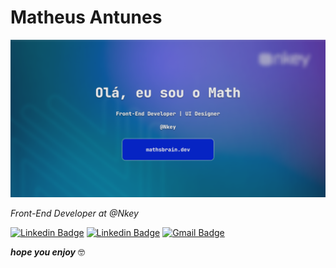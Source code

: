 # Matheus Antunes

![alt text](assets/cape.png)

_Front-End Developer at @Nkey_

[![Linkedin Badge](https://img.shields.io/badge/-omath.dev-0624C3?style=flat-square&logo=Instagram&logoColor=white&link=https://www.linkedin.com/in/mathsbrain/)](https://www.linkedin.com/in/mathsbrain/)
[![Linkedin Badge](https://img.shields.io/badge/-Matheus%20Antunes-0624C3?style=flat-square&logo=Linkedin&logoColor=white&link=https://www.linkedin.com/in/mathsbrain/)](https://www.linkedin.com/in/mathsbrain/)
[![Gmail Badge](https://img.shields.io/badge/-dev.mathsbrain@gmail.com-0624C3?style=flat-square&logo=Gmail&logoColor=white&link=mailto:dev.mathsbrain@gmail.com)](mailto:dev.mathsbrain@gmail.com)

**_hope you enjoy_** 🤓
